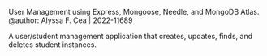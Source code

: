 User Management using Express, Mongoose, Needle, and MongoDB Atlas.
@author: Alyssa F. Cea | 2022-11689

A user/student management application that creates, updates, finds, and deletes student instances.
